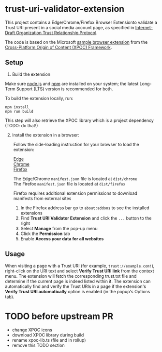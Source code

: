 # trust-uri-validator-extension
This project contains a Edge/Chrome/Firefox Browser Extensionto validate a Trust URI present in a social media account page, as specified in [Internet-Draft Organization Trust Relationship Protocol](https://datatracker.ietf.org/doc/draft-org-trust-relationship-protocol/).

The code is based on the Microsoft [sample browser extension](https://github.com/microsoft/xpoc-framework/tree/main/samples/browser-extension) from the [Cross-Platform Origin of Content (XPOC) Framework](https://microsoft.github.io/xpoc-framework/).

## Setup

1. Build the extension

Make sure [node.js](https://nodejs.org/) and [npm](https://docs.npmjs.com/downloading-and-installing-node-js-and-npm) are installed on your system; the latest Long-Term Support (LTS) version is recommended for both.

To build the extension locally, run:

```
npm install
npm run build
```

This step will also retrieve the XPOC library which is a project dependency (TODO: do that!)

2. Install the extension in a browser:  

<div style="padding-left: 2em">
Follow the side-loading instruction for your browser to load the extension:

[Edge](https://learn.microsoft.com/en-us/microsoft-edge/extensions-chromium/getting-started/extension-sideloading)  
[Chrome](https://developer.chrome.com/docs/extensions/mv3/getstarted/development-basics/#load-unpacked)  
[Firefox](https://extensionworkshop.com/documentation/develop/temporary-installation-in-firefox/) 

The Edge/Chrome `manifest.json` file is located at `dist/chrome`  
The Firefox `manifest.json` file is located at `dist/firefox`  

Firefox requires additional extension permissions to download manifests from external sites
1) In the Firefox address bar go to `about:addons` to see the installed extensions
2) Find **Trust URI Validator Extension** and click the `...` button to the right
3) Select **Manage** from the pop-up menu
4) Click the **Permission** tab
5) Enable **Access your data for all websites**
</div>

## Usage

When visiting a page with a Trust URI (for example, `trust://example.com!`), right-click on the URI text and select **Verify Trust URI link** from the context menu. The extension will fetch the corresponding trust.txt file and determine if the current page is indeed listed within it. The extension can automatically find and verify the Trust URIs in a page if the extension's **Verify Trust URI automatically** option is enabled (in the popup's Options tab).

# TODO before upstream PR
* change XPOC icons
* download XPOC library during build
* rename xpoc-lib.ts (file and in rollup)
* remove this TODO section